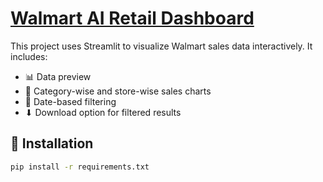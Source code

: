 # [Walmart AI Retail Dashboard](https://walmart-retail.streamlit.app)

This project uses Streamlit to visualize Walmart sales data interactively. It includes:

- 📊 Data preview
- 🧾 Category-wise and store-wise sales charts
- 📅 Date-based filtering
- ⬇ Download option for filtered results

## 🔧 Installation

```bash
pip install -r requirements.txt
